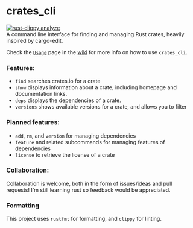 # crates_cli

[![rust-clippy analyze](https://github.com/willothy/crates_cli/actions/workflows/rust-clippy.yml/badge.svg?branch=main)](https://github.com/willothy/crates_cli/actions/workflows/rust-clippy.yml)
<br>A command line interface for finding and managing Rust crates, heavily inspired by cargo-edit.


Check the [`Usage`](https://github.com/willothy/crates_cli/wiki/Usage) page in the [wiki](https://github.com/willothy/crates_cli/wiki) for more info on how to use `crates_cli`.

### Features:
- `find` searches crates.io for a crate
- `show` displays information about a crate, including homepage and documentation links.
- `deps` displays the dependencies of a crate.
- `versions` shows available versions for a crate, and allows you to filter

### Planned features:
- `add`, `rm`, and `version` for managing dependencies
- `feature` and related subcommands for managing features of dependencies
- `license` to retrieve the license of a crate


### Collaboration:
Collaboration is welcome, both in the form of issues/ideas and pull requests! I'm still learning rust so feedback would be appreciated.

### Formatting
This project uses `rustfmt` for formatting, and `clippy` for linting.

